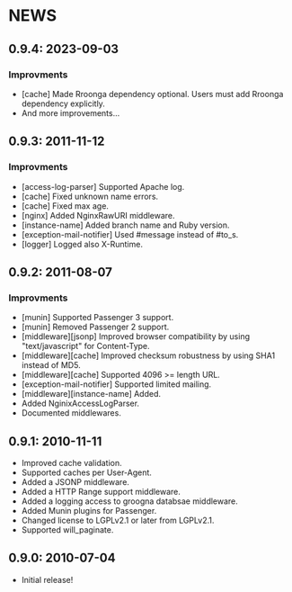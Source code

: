 # NEWS

## 0.9.4: 2023-09-03

### Improvments

  * [cache] Made Rroonga dependency optional. Users must add Rroonga
    dependency explicitly.
  * And more improvements...

## 0.9.3: 2011-11-12

### Improvments

  * [access-log-parser] Supported Apache log.
  * [cache] Fixed unknown name errors.
  * [cache] Fixed max age.
  * [nginx] Added NginxRawURI middleware.
  * [instance-name] Added branch name and Ruby version.
  * [exception-mail-notifier] Used #message instead of #to_s.
  * [logger] Logged also X-Runtime.

## 0.9.2: 2011-08-07

### Improvments

  * [munin] Supported Passenger 3 support.
  * [munin] Removed Passenger 2 support.
  * [middleware][jsonp] Improved browser compatibility by using
    "text/javascript" for Content-Type.
  * [middleware][cache] Improved checksum robustness by using
    SHA1 instead of MD5.
  * [middleware][cache] Supported 4096 >= length URL.
  * [exception-mail-notifier] Supported limited mailing.
  * [middleware][instance-name] Added.
  * Added NginixAccessLogParser.
  * Documented middlewares.

## 0.9.1: 2010-11-11

  * Improved cache validation.
  * Supported caches per User-Agent.
  * Added a JSONP middleware.
  * Added a HTTP Range support middleware.
  * Added a logging access to groogna databsae middleware.
  * Added Munin plugins for Passenger.
  * Changed license to LGPLv2.1 or later from LGPLv2.1.
  * Supported will_paginate.

## 0.9.0: 2010-07-04

  * Initial release!
